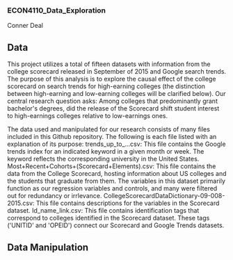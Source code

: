 ### ECON4110_Data_Exploration
Conner Deal

## Data

This project utilizes a total of fifteen datasets with information from the college scorecard released in September of 2015 and Google search trends. The purpose of this analysis is to explore the causal effect of the college scorecard on search trends for high-earning colleges (the distinction between high-earning and low-earning colleges will be clarified below). Our central research question asks: Among colleges that predominantly grant bachelor's degrees, did the release of the Scorecard shift student interest to high-earnings colleges relative to low-earnings ones.

The data used and manipulated for our research consists of many files included in this Github repository. The following is each file listed with an explanation of its purpose:
trends_up_to_...csv: This file contains the Google trends index for an indicated keyword in a given month or week. The keyword reflects the corresponding university in the United States. 
Most+Recent+Cohorts+(Scorecard+Elements).csv: This file contains the data from the College Scorecard, hosting information about US colleges and the students that graduate from them. The variables in this dataset primarily function as our regression variables and controls, and many were filtered out for redundancy or irrlevance.
CollegeScorecardDataDictionary-09-008-2015.csv: This file contains descriptions for the variables in the Scorecard dataset.
Id_name_link.csv: This file contains identification tags that correspond to colleges identified in the Scorecard dataset. These tags ('UNITID' and 'OPEID') connect our Scorecard and Google Trends datasets.

## Data Manipulation


